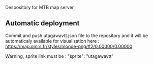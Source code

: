 Despository for MTB map server

## Automatic deployment

Commit and push utagawavtt.json file to the repository and it will be automaticaly available for visualisation here : https://map.omrs.fr/styles/monde-png/#2/0.00000/0.00000

Warning, sprite link must be : "sprite": "utagawavtt"
